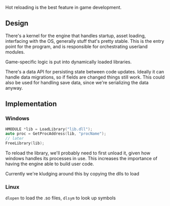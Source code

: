 Hot reloading is the best feature in game development.

## Design

There's a kernel for the engine that handles startup, asset loading, interfacing with the OS, generally stuff that's pretty stable. This is the entry point for the program, and is responsible for orchestrating userland modules.

Game-specific logic is put into dynamically loaded libraries.

There's a data API for persisting state between code updates. Ideally it can handle data migrations, so if fields are changed things still work. This could also be used for handling save data, since we're serializing the data anyway.

## Implementation

### Windows

```cpp
HMODULE *lib = LoadLibrary("lib.dll");
auto proc = GetProcAddress(lib, "procName");
// later
FreeLibrary(lib);
```

To reload the library, we'll probably need to first unload it, given how windows handles its processes in use. This increases the importance of having the engine able to build user code.

Currently we're kludging around this by copying the dlls to load

### Linux

`dlopen` to load the .so files, `dlsym` to look up symbols
